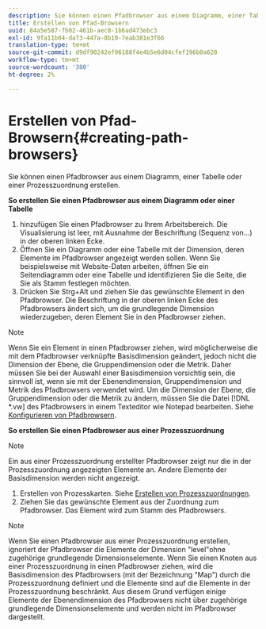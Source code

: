 ```yaml
---
description: Sie können einen Pfadbrowser aus einem Diagramm, einer Tabelle oder einer Prozesszuordnung erstellen.
title: Erstellen von Pfad-Browsern
uuid: 84a5e587-fb02-461b-aec8-1b6ad473ebc3
exl-id: 9fa11b84-da73-447a-8b10-7eab381e3f66
translation-type: tm+mt
source-git-commit: d9df90242ef96188f4e4b5e6d04cfef196b0a628
workflow-type: tm+mt
source-wordcount: '380'
ht-degree: 2%

---
```


# Erstellen von Pfad-Browsern{#creating-path-browsers}

Sie können einen Pfadbrowser aus einem Diagramm, einer Tabelle oder einer Prozesszuordnung erstellen.

**So erstellen Sie einen Pfadbrowser aus einem Diagramm oder einer Tabelle**

1. hinzufügen Sie einen Pfadbrowser zu Ihrem Arbeitsbereich. Die Visualisierung ist leer, mit Ausnahme der Beschriftung (Sequenz von...) in der oberen linken Ecke.
1. Öffnen Sie ein Diagramm oder eine Tabelle mit der Dimension, deren Elemente im Pfadbrowser angezeigt werden sollen. Wenn Sie beispielsweise mit Website-Daten arbeiten, öffnen Sie ein Seitendiagramm oder eine Tabelle und identifizieren Sie die Seite, die Sie als Stamm festlegen möchten.
1. Drücken Sie Strg+Alt und ziehen Sie das gewünschte Element in den Pfadbrowser. Die Beschriftung in der oberen linken Ecke des Pfadbrowsers ändert sich, um die grundlegende Dimension wiederzugeben, deren Element Sie in den Pfadbrowser ziehen.

>[!NOTE]
>
>Wenn Sie ein Element in einen Pfadbrowser ziehen, wird möglicherweise die mit dem Pfadbrowser verknüpfte Basisdimension geändert, jedoch nicht die Dimension der Ebene, die Gruppendimension oder die Metrik. Daher müssen Sie bei der Auswahl einer Basisdimension vorsichtig sein, die sinnvoll ist, wenn sie mit der Ebenendimension, Gruppendimension und Metrik des Pfadbrowsers verwendet wird. Um die Dimension der Ebene, die Gruppendimension oder die Metrik zu ändern, müssen Sie die Datei [!DNL *.vw] des Pfadbrowsers in einem Texteditor wie Notepad bearbeiten. Siehe [Konfigurieren von Pfadbrowsern](../../../../home/c-get-started/c-intf-anlys-ftrs/t-config-path-brwsr.md#task-bbb3ddaa140a414f984b697c2b8202a3).

**So erstellen Sie einen Pfadbrowser aus einer Prozesszuordnung**

>[!NOTE]
>
>Ein aus einer Prozesszuordnung erstellter Pfadbrowser zeigt nur die in der Prozesszuordnung angezeigten Elemente an. Andere Elemente der Basisdimension werden nicht angezeigt.

1. Erstellen von Prozesskarten. Siehe [Erstellen von Prozesszuordnungen](../../../../home/c-get-started/c-analysis-vis/c-proc-maps/c-create-proc-maps.md#concept-daf5b14dae7a442191611b1b9c1122bf).
1. Ziehen Sie das gewünschte Element aus der Zuordnung zum Pfadbrowser. Das Element wird zum Stamm des Pfadbrowsers.

>[!NOTE]
>
>Wenn Sie einen Pfadbrowser aus einer Prozesszuordnung erstellen, ignoriert der Pfadbrowser die Elemente der Dimension &quot;level&quot;ohne zugehörige grundlegende Dimensionselemente. Wenn Sie einen Knoten aus einer Prozesszuordnung in einen Pfadbrowser ziehen, wird die Basisdimension des Pfadbrowsers (mit der Bezeichnung &quot;Map&quot;) durch die Prozesszuordnung definiert und die Elemente sind auf die Elemente in der Prozesszuordnung beschränkt. Aus diesem Grund verfügen einige Elemente der Ebenendimension des Pfadbrowsers nicht über zugehörige grundlegende Dimensionselemente und werden nicht im Pfadbrowser dargestellt.
